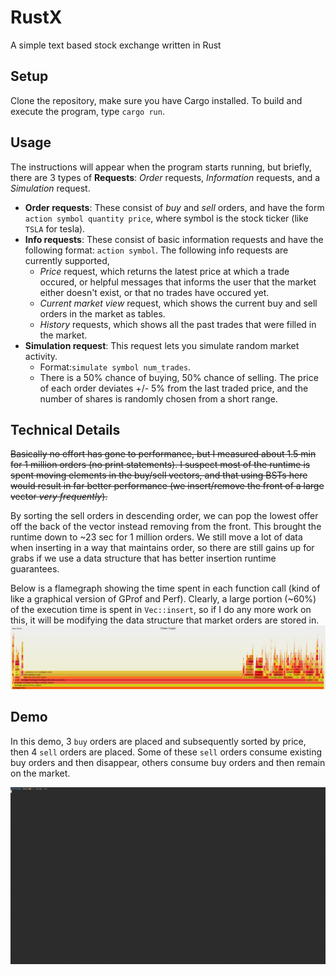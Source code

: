 # RustX
A simple text based stock exchange written in Rust

## Setup
Clone the repository, make sure you have Cargo installed. To build and execute the program, type `cargo run`.

## Usage
The instructions will appear when the program starts running, but briefly, there are 3 types of **Requests**: *Order* requests, *Information* requests, and a *Simulation* request.

- **Order requests**: These consist of *buy* and *sell* orders, and have the form `action symbol quantity price`, where symbol is the stock ticker (like `TSLA` for tesla).
- **Info requests**: These consist of basic information requests and have the following format: `action symbol`. The following info requests are currently supported,
  - *Price* request, which returns the latest price at which a trade occured, or helpful messages that informs the user that the market either doesn't exist, or that no trades have occured yet.
  - *Current market view* request, which shows the current buy and sell orders in the market as tables.
  - *History* requests, which shows all the past trades that were filled in the market.
- **Simulation request**: This request lets you simulate random market activity.
  - Format:`simulate symbol num_trades`.
  - There is a 50% chance of buying, 50% chance of selling. The price of each order deviates +/- 5% from the last traded price, and the number of shares is randomly chosen from a short range.

## Technical Details
<strike>Basically no effort has gone to performance, but I measured about 1.5 min for 1 million orders (no print statements). I suspect most of the runtime is spent moving elements in the buy/sell vectors, and that using BSTs here would result in far better performance (we insert/remove the front of a large vector *very frequently*).</strike>

By sorting the sell orders in descending order, we can pop the lowest offer off the back of the vector instead removing from the front. This brought the runtime down to ~23 sec for 1 million orders. We still move a lot of data when inserting in a way that maintains order, so there are still gains up for grabs if we use a data structure that has better insertion runtime guarantees.

Below is a flamegraph showing the time spent in each function call (kind of like a graphical version of GProf and Perf). Clearly, a large portion (~60%) of the execution time is spent in `Vec::insert`, so if I do any more work on this, it will be modifying the data structure that market orders are stored in.
![Flamegraph](./media/performance.png)

## Demo
In this demo, 3 `buy` orders are placed and subsequently sorted by price, then 4 `sell` orders are placed. Some of these `sell` orders consume existing buy orders and then disappear, others consume buy orders and then remain on the market.

![Demo gif](./media/edit-exchange.gif)
